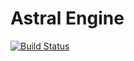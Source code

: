 Astral Engine
=================

[![Build Status](https://travis-ci.org/astral-engine/astral.svg?branch=master)](https://travis-ci.org/astral-engine/astral)
